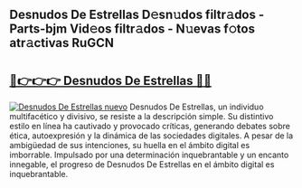 ## Desnudos De Estrellas D𝚎sn𝚞dos filtr𝚊dos - Parts-bjm Vid𝚎os filtr𝚊dos - N𝚞evas f𝚘tos atr𝚊ctivas RuGCN

# <h2><a href="http://mb8xr6.tromn.icu/?c=Desnudos+De+Estrellas">🔗👉👉👉 Desnudos De Estrellas 🔗🔗</a></h2>

[![Desnudos De Estrellas nuevo](https://i.imgur.com/pEAQMta.gif)](http://mb8xr6.tromn.icu/?c=Desnudos+De+Estrellas)
Desnudos De Estrellas, un individuo multifacético y divisivo, se resiste a la descripción simple. Su distintivo estilo en línea ha cautivado y provocado críticas, generando debates sobre ética, autoexpresión y la dinámica de las sociedades digitales. A pesar de la ambigüedad de sus intenciones, su huella en el ámbito digital es imborrable. Impulsado por una determinación inquebrantable y un encanto innegable, el progreso de Desnudos De Estrellas en el ámbito digital es inquebrantable.
